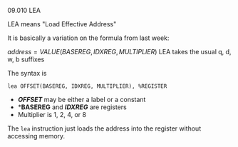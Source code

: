 09.010 LEA

LEA means "Load Effective Address"

It is basically a variation on the formula from last week:

$address = VALUE(BASEREG, IDXREG, MULTIPLIER)$
LEA takes the usual q, d, w, b suffixes

The syntax is 

```
lea OFFSET(BASEREG, IDXREG, MULTIPLIER), %REGISTER
```
- ***OFFSET*** may be either a label or a constant
- ***BASEREG** and ***IDXREG*** are registers
- Multiplier is 1, 2, 4, or 8

The `lea` instruction just loads the address into the register without accessing memory.